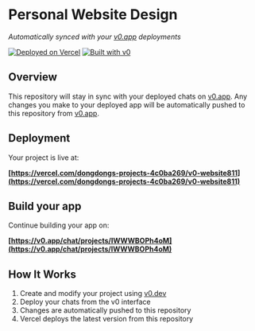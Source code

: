 # Personal Website Design

*Automatically synced with your [v0.app](https://v0.app) deployments*

[![Deployed on Vercel](https://img.shields.io/badge/Deployed%20on-Vercel-black?style=for-the-badge&logo=vercel)](https://vercel.com/dongdongs-projects-4c0ba269/v0-website811)
[![Built with v0](https://img.shields.io/badge/Built%20with-v0.app-black?style=for-the-badge)](https://v0.app/chat/projects/IWWWBOPh4oM)

## Overview

This repository will stay in sync with your deployed chats on [v0.app](https://v0.app).
Any changes you make to your deployed app will be automatically pushed to this repository from [v0.app](https://v0.app).

## Deployment

Your project is live at:

**[https://vercel.com/dongdongs-projects-4c0ba269/v0-website811](https://vercel.com/dongdongs-projects-4c0ba269/v0-website811)**

## Build your app

Continue building your app on:

**[https://v0.app/chat/projects/IWWWBOPh4oM](https://v0.app/chat/projects/IWWWBOPh4oM)**

## How It Works

1. Create and modify your project using [v0.dev](https://v0.dev)
2. Deploy your chats from the v0 interface
3. Changes are automatically pushed to this repository
4. Vercel deploys the latest version from this repository
